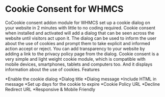 # Cookie Consent for WHMCS
CoCookie consent addon module for WHMCS set up a cookie dialog on your website in 2 minutes with little to no coding required. Cookie consent when installed and activated will add a dialog that can be seen across the website until visitors act upon it. The dialog can be used to inform the user about the use of cookies and prompt them to take explicit and informed action accept or reject. You can add transparency to your website by adding a link to the privacy policy page from the dialog. Cookie consent is a very simple and light weight cookie module, which is compatible with mobile devices, smartphones, tablets and computers too. And it displays information about the use of cookies.
Features

*Enable the cookie dialog
*Dialog title
*Dialog message
*Include HTML in message
*Set up days for the cookie to expire
*Cookie Policy URL
*Decline Redirect URL
*Responsive & Mobile Friendly
